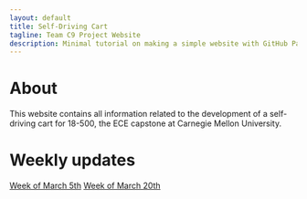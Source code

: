 ```yaml
---
layout: default
title: Self-Driving Cart
tagline: Team C9 Project Website
description: Minimal tutorial on making a simple website with GitHub Pages
---
```


# About

This website contains all information related to the development of
a self-driving cart for 18-500, the ECE capstone at Carnegie Mellon University.

# Weekly updates

[Week of March 5th](pages/weekly-update-1.html)
[Week of March 20th](pages/weekly-update-2.html)
